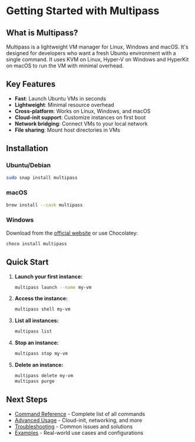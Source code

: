 # Getting Started with Multipass

## What is Multipass?

Multipass is a lightweight VM manager for Linux, Windows and macOS. It's designed for developers who want a fresh Ubuntu environment with a single command. It uses KVM on Linux, Hyper-V on Windows and HyperKit on macOS to run the VM with minimal overhead.

## Key Features

- **Fast**: Launch Ubuntu VMs in seconds
- **Lightweight**: Minimal resource overhead
- **Cross-platform**: Works on Linux, Windows, and macOS
- **Cloud-init support**: Customize instances on first boot
- **Network bridging**: Connect VMs to your local network
- **File sharing**: Mount host directories in VMs

## Installation

### Ubuntu/Debian
```bash
sudo snap install multipass
```

### macOS
```bash
brew install --cask multipass
```

### Windows
Download from the [official website](https://multipass.run/) or use Chocolatey:
```powershell
choco install multipass
```

## Quick Start

1. **Launch your first instance:**
   ```bash
   multipass launch --name my-vm
   ```

2. **Access the instance:**
   ```bash
   multipass shell my-vm
   ```

3. **List all instances:**
   ```bash
   multipass list
   ```

4. **Stop an instance:**
   ```bash
   multipass stop my-vm
   ```

5. **Delete an instance:**
   ```bash
   multipass delete my-vm
   multipass purge
   ```

## Next Steps

- [Command Reference](command-reference.md) - Complete list of all commands
- [Advanced Usage](advanced-usage.md) - Cloud-init, networking, and more
- [Troubleshooting](troubleshooting.md) - Common issues and solutions
- [Examples](examples/) - Real-world use cases and configurations
